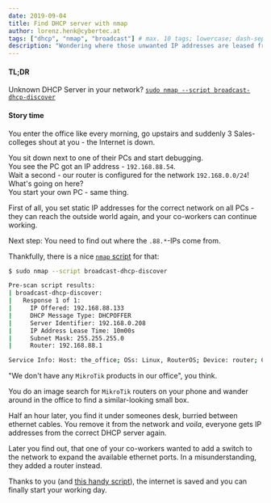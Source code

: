 ```yaml
---
date: 2019-09-04
title: Find DHCP server with nmap
author: lorenz.henk@cybertec.at
tags: ["dhcp", "nmap", "broadcast"] # max. 10 tags; lowercase; dash-separated
description: "Wondering where those unwanted IP addresses are leased from? Here's some help" # max. 300 chars.
---
```

#### TL;DR

Unknown DHCP Server in your network?
[`sudo nmap --script broadcast-dhcp-discover`](https://nmap.org/nsedoc/scripts/broadcast-dhcp-discover.html)

#### Story time

You enter the office like every morning, go upstairs and suddenly 3 Sales-colleges shout at you - the Internet is down.

You sit down next to one of their PCs and start debugging.\
You see the PC got an IP address - `192.168.88.54`.\
Wait a second - our router is configured for the network `192.168.0.0/24`!\
What's going on here?\
You start your own PC - same thing.

First of all, you set static IP addresses for the correct network on all PCs - they can reach the outside world again, and your co-workers can continue working.

Next step: You need to find out where the `.88.*`-IPs come from.

Thankfully, there is a nice [`nmap` script](https://nmap.org/nsedoc/scripts/broadcast-dhcp-discover.html) for that:
```bash
$ sudo nmap --script broadcast-dhcp-discover

Pre-scan script results:
| broadcast-dhcp-discover:
|   Response 1 of 1:
|     IP Offered: 192.168.88.133
|     DHCP Message Type: DHCPOFFER
|     Server Identifier: 192.168.0.208
|     IP Address Lease Time: 10m00s
|     Subnet Mask: 255.255.255.0
|     Router: 192.168.88.1

Service Info: Host: the_office; OSs: Linux, RouterOS; Device: router; CPE: cpe:/o:mikrotik:routeros, cpe:/o:linux:linux_kernel
```

"We don't have any `MikroTik` products in our office", you think.

You do an image search for `MikroTik` routers on your phone and wander around in the office to find a similar-looking small box.

Half an hour later, you find it under someones desk, burried between ethernet cables. You remove it from the network and *voila*, everyone gets IP addresses from the correct DHCP server again.

Later you find out, that one of your co-workers wanted to add a switch to the network to expand the available ethernet ports. In a misunderstanding, they added a router instead.

Thanks to you (and [this handy script](https://nmap.org/nsedoc/scripts/broadcast-dhcp-discover.html)), the internet is saved and you can finally start your working day.
